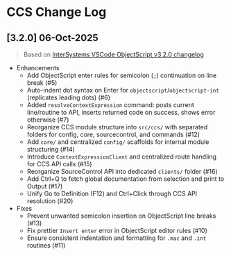 # CCS Change Log

## [3.2.0] 06-Oct-2025

> Based on [InterSystems VSCode ObjectScript v3.2.0 changelog](https://github.com/intersystems-community/vscode-objectscript/blob/v3.2.0/CHANGELOG.md)

- Enhancements
  - Add ObjectScript enter rules for semicolon (`;`) continuation on line break (#5)
  - Auto-indent dot syntax on Enter for `objectscript`/`objectscript-int` (replicates leading dots) (#6)
  - Added `resolveContextExpression` command: posts current line/routine to API, inserts returned code on success, shows error otherwise (#7)
  - Reorganize CCS module structure into `src/ccs/` with separated folders for config, core, sourcecontrol, and commands (#12)
  - Add `core/` and centralized `config/` scaffolds for internal module structuring (#14)
  - Introduce `ContextExpressionClient` and centralized route handling for CCS API calls (#15)
  - Reorganize SourceControl API into dedicated `clients/` folder (#16)
  - Add Ctrl+Q to fetch global documentation from selection and print to Output (#17)
  - Unify Go to Definition (F12) and Ctrl+Click through CCS API resolution (#20)
- Fixes
  - Prevent unwanted semicolon insertion on ObjectScript line breaks (#13)
  - Fix prettier `Insert enter` error in ObjectScript editor rules (#10)
  - Ensure consistent indentation and formatting for `.mac` and `.int` routines (#11)

